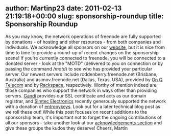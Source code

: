author: Martinp23
date: 2011-02-13 21:19:18+00:00
slug: sponsorship-roundup
title: Sponsorship Roundup
---

As you may know, the network operations of freenode are fully supported by donations - of hosting and other resources - from both companies and individuals. We acknowledge all sponsors on our [website](http://freenode.net/acknowledgements.shtml), but it is nice from time to time to provide a round-up of recent changes on the sponsorship scene!
If you're currently connected to freenode, you will be connected to a donated server - look at the "MOTD" (delivered to you on connection or by passing the command _/motd_) to see who has provided your particular server.
Our newest servers include ﻿﻿roddenberry.freenode.net (Brisbane, Australia) and asimov.freenode.net (Dallas, Texas, USA), provided by [On Q Telecom](http://www.onqtel.com) and by [Rackspace](http://www.rackspace.com), respectively.﻿﻿﻿
Worthy of mention indeed are those companies who support the network in ways other than providing servers. [Gandi](http://www.gandi.net) provides our SSL certificate and acts as our domain registrar, and [Simtec Electronics](http://www.simtec.co.uk) recently generously supported the network with a donation of [entropykeys](http://www.entropykey.co.uk). Look out for a later technical blog post as we roll these out!
While this post focuses on recent additions to the sponsorship team, it's important not to forget the ongoing contributions of all our sponsors - take another look at our [acknowledgements section](http://freenode.net/acknowledgements.shtml) and give these groups the kudos they deserve!
Cheers,
Martin

